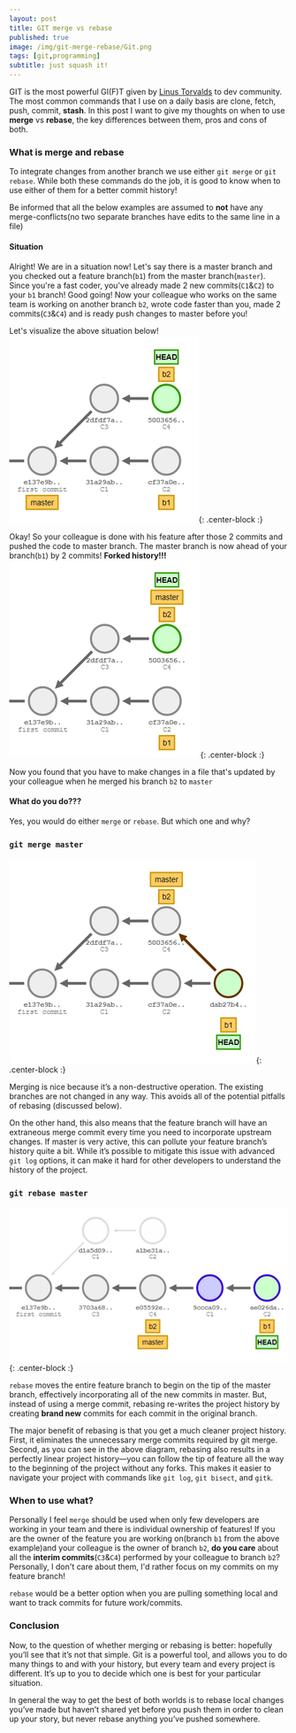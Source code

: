 ```yaml
---
layout: post
title: GIT merge vs rebase
published: true
image: /img/git-merge-rebase/Git.png
tags: [git,programming]
subtitle: just squash it!
---
```

GIT is the most powerful GI(F)T given by [Linus Torvalds](https://en.wikipedia.org/wiki/Linus_Torvalds) to dev community. The most common commands that I use on a daily basis are clone, fetch, push, commit, **stash**. In this post I want to give my thoughts on when to use **merge** vs **rebase**, the key differences between them, pros and cons of both.

### What is merge and rebase

To integrate changes from another branch we use either `git merge` or `git rebase`. While both these commands do the job, it is good to know when to use either of them for a better commit history!

Be informed that all the below examples are assumed to **not** have any merge-conflicts(no two separate branches have edits to the same line in a file)

#### Situation

Alright! We are in a situation now! Let's say there is a master branch and you checked out a feature branch(`b1`) from the master branch(`master`). Since you're a fast coder, you've already made 2 new commits(`C1`&`C2`) to your `b1` branch! Good going!
Now your colleague who works on the same team is working on another branch `b2`, wrote code faster than you, made 2 commits(`C3`&`C4`) and is ready push changes to master before you!

Let's visualize the above situation below!
![1](/img/git-merge-rebase/git1.PNG){: .center-block :}

Okay! So your colleague is done with his feature after those 2 commits and pushed the code to master branch. The master branch is now ahead of your branch(`b1`) by 2 commits! **Forked history!!!**
![2](/img/git-merge-rebase/git2.PNG){: .center-block :}

Now you found that you have to make changes in a file that's updated by your colleague when he merged his branch `b2` to `master`
#### What do you do???
Yes, you would do either `merge` or `rebase`. But which one and why?

### `git merge master`
![3](/img/git-merge-rebase/git3.PNG){: .center-block :}

Merging is nice because it’s a non-destructive operation. The existing branches are not changed in any way. This avoids all of the potential pitfalls of rebasing (discussed below).

On the other hand, this also means that the feature branch will have an extraneous merge commit every time you need to incorporate upstream changes. If master is very active, this can pollute your feature branch’s history quite a bit. While it’s possible to mitigate this issue with advanced `git log` options, it can make it hard for other developers to understand the history of the project.

### `git rebase master`
![4](/img/git-merge-rebase/git4.PNG){: .center-block :}

`rebase` moves the entire feature branch to begin on the tip of the master branch, effectively incorporating all of the new commits in master. But, instead of using a merge commit, rebasing re-writes the project history by creating **brand new** commits for each commit in the original branch.

The major benefit of rebasing is that you get a much cleaner project history. First, it eliminates the unnecessary merge commits required by git merge. Second, as you can see in the above diagram, rebasing also results in a perfectly linear project history—you can follow the tip of feature all the way to the beginning of the project without any forks. This makes it easier to navigate your project with commands like `git log`, `git bisect`, and `gitk`.

### When to use what?

Personally I feel `merge` should be used when only few developers are working in your team and there is individual ownership of features! If you are the owner of the feature you are working on(branch `b1` from the above example)and your colleague is the owner of branch `b2`, **do you care** about all the **interim commits**(`C3`&`C4`) performed by your colleague to branch `b2`?
Personally, I don't care about them, I'd rather focus on my commits on my feature branch!

`rebase` would be a better option when you are pulling something local and want to track commits for future work/commits.

### Conclusion

Now, to the question of whether merging or rebasing is better: hopefully you’ll see that it’s not that simple. Git is a powerful tool, and allows you to do many things to and with your history, but every team and every project is different. It’s up to you to decide which one is best for your particular situation.

In general the way to get the best of both worlds is to rebase local changes you’ve made but haven’t shared yet before you push them in order to clean up your story, but never rebase anything you’ve pushed somewhere.
